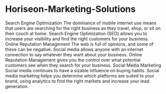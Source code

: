 # Horiseon-Marketing-Solutions

Search Engine Optimization
The dominance of mobile internet use means that users are searching for the right business as they travel, shop, or sit on their couch at home. Search Engine Optimization (SEO) allows you to increase your visibility and find the right customers for your business.
Online Reputation Management
The web is full of opinions, and some of these can be negative. Social media allows anyone with an internet connection to say whatever they want about your business. Online Reputation Management gives you the control over what potential customers see when they search for your business.
Social Media Marketing
Social media continues to have a sizable influence on buying habits. Social media marketing helps you determine which platforms are suited to your brand, using analytics to find the right markets and increase your lead generation.
